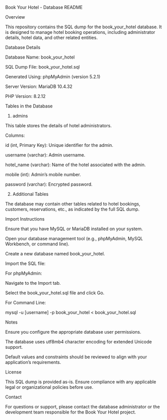 Book Your Hotel - Database README

Overview

This repository contains the SQL dump for the book_your_hotel database. It is designed to manage hotel booking operations, including administrator details, hotel data, and other related entities.

Database Details

Database Name: book_your_hotel

SQL Dump File: book_your_hotel.sql

Generated Using: phpMyAdmin (version 5.2.1)

Server Version: MariaDB 10.4.32

PHP Version: 8.2.12

Tables in the Database

1. admins

This table stores the details of hotel administrators.

Columns:

id (int, Primary Key): Unique identifier for the admin.

username (varchar): Admin username.

hotel_name (varchar): Name of the hotel associated with the admin.

mobile (int): Admin’s mobile number.

password (varchar): Encrypted password.

2. Additional Tables

The database may contain other tables related to hotel bookings, customers, reservations, etc., as indicated by the full SQL dump.

Import Instructions

Ensure that you have MySQL or MariaDB installed on your system.

Open your database management tool (e.g., phpMyAdmin, MySQL Workbench, or command line).

Create a new database named book_your_hotel.

Import the SQL file:

For phpMyAdmin:

Navigate to the Import tab.

Select the book_your_hotel.sql file and click Go.

For Command Line:

mysql -u [username] -p book_your_hotel < book_your_hotel.sql

Notes

Ensure you configure the appropriate database user permissions.

The database uses utf8mb4 character encoding for extended Unicode support.

Default values and constraints should be reviewed to align with your application’s requirements.

License

This SQL dump is provided as-is. Ensure compliance with any applicable legal or organizational policies before use.

Contact

For questions or support, please contact the database administrator or the development team responsible for the Book Your Hotel project.

